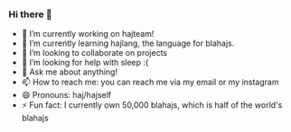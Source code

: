 ### Hi there 👋

- 🔭 I’m currently working on hajteam!
- 🌱 I’m currently learning hajlang, the language for blahajs.
- 👯 I’m looking to collaborate on projects
- 🤔 I’m looking for help with sleep :(
- 💬 Ask me about anything!
- 📫 How to reach me: you can reach me via my email or my instagram
- 😄 Pronouns: haj/hajself
- ⚡ Fun fact: I currently own 50,000 blahajs, which is half of the world's blahajs

